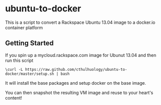 ubuntu-to-docker
================

This is a script to convert a Rackspace Ubuntu 13.04 image to a docker.io container platform


Getting Started
---------------

If you spin up a mycloud.rackspace.com image for Ubunut 13.04 and then run this script

	\curl -L https://raw.github.com/cthulhuology/ubuntu-to-docker/master/setup.sh | bash
	
It will install the base packages and setup docker on the base image.

You can then snapshot the resulting VM image and reuse to your heart's content!

